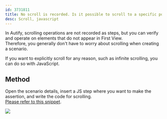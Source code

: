 ```yaml
---
id: 3731811
title: No scroll is recorded. Is it possible to scroll to a specific position?
desc: Scroll, javascript
---
```


In Autify, scrolling operations are not recorded as steps, but you can verify and operate on elements that do not appear in First View. <br> Therefore, you generally don't have to worry about scrolling when creating a scenario.

If you want to explicitly scroll for any reason, such as infinite scrolling, you can do so with JavaScript. <br>

## Method

Open the scenario details, insert a JS step where you want to make the assertion, and write the code for scrolling. <br>[Please refer to this snippet](https://github.com/autifyhq/autify-javascript-snippets/blob/master/snippets/scroll.js).

![](https://downloads.intercomcdn.com/i/o/186670765/aed08824828820aa6fcb7677/_2019-09-25_2.01.22+%281%29.png)

<br>
